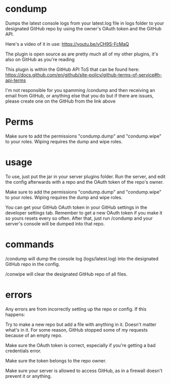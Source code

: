 # condump
Dumps the latest console logs from your latest.log file in logs folder to your designated GitHub repo by using the owner's OAuth token and the GitHub API.

Here's a video of it in use:
https://youtu.be/vCH9S-FcMaQ

The plugin is open source as are pretty much all of my other plugins, it's also on GitHub as you're reading

This plugin is within the GitHub API ToS that can be found here:
https://docs.github.com/en/github/site-policy/github-terms-of-service#h-api-terms

I'm not responsible for you spamming /condump and then receiving an email from GitHub, or anything else that you do but if there are issues, please create one on the GitHub from the link above

# Perms
Make sure to add the permissions "condump.dump" and "condump.wipe" to your roles. Wiping requires the dump and wipe roles.

# usage
To use, just put the jar in your server plugins folder.
Run the server, and edit the config afterwards with a repo and the OAuth token of the repo's owner.

Make sure to add the permissions "condump.dump" and "condump.wipe" to your roles. Wiping requires the dump and wipe roles.

You can get your GitHub OAuth token in your GitHub settings in the developer settings tab. Remember to get a new OAuth token if you make it so yours resets every so often.
After that, just run /condump and your server's console will be dumped into that repo.

# commands

/condump will dump the console log (logs/latest.log) into the designated GitHub repo in the config.

/conwipe will clear the designated GitHub repo of all files.

# errors

Any errors are from incorrectly setting up the repo or config.
If this happens:

Try to make a new repo but add a file with anything in it. Doesn't matter what's in it. For some reason, GitHub stopped some of my requests because of an empty repo.

Make sure the OAuth token is correct, especially if you're getting a bad credentials error.

Make sure the token belongs to the repo owner.

Make sure your server is allowed to access GitHub, as in a firewall doesn't prevent it or anything.
